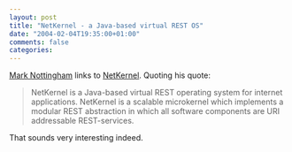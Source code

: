 ```yaml
---
layout: post
title: "NetKernel - a Java-based virtual REST OS"
date: "2004-02-04T19:35:00+01:00"
comments: false
categories: 
---
```


<p><a href="http://www.mnot.net/blog/2004/02/03/netkernel">Mark Nottingham</a> links to <a href="http://www.mnot.net/blog/2004/02/03/netkernel">NetKernel</a>. Quoting his quote:</p>

<blockquote>NetKernel is a Java-based virtual REST operating system for internet applications. NetKernel is a scalable microkernel which implements a modular REST abstraction in which all software components are URI addressable REST-services.</blockquote>

<p>That sounds very interesting indeed.</p>


